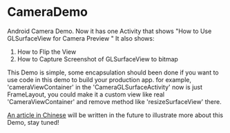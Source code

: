 # CameraDemo
Android Camera Demo.
Now it has one Activity that shows "How to Use GLSurfaceView for Camera Preview "
It also shows:
1. How to Flip the View 
2. How to Capture Screenshot of GLSurfaceView to bitmap

This Demo is simple, some encapsulation should been done if you want to use code in this demo to build your production app. for example, 'cameraViewContainer' in the 'CameraGLSurfaceActivity' now is just FrameLayout, you could make it a custom view like real 'CameraViewContainer' and remove method like 'resizeSurfaceView' there.

[An article in Chinese](https://www.jianshu.com/p/c3ebb965bce6) will be written in the future to illustrate more about this Demo, stay tuned!
